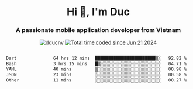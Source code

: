 <h1 align="center">
  Hi 👋, I'm  Duc</h1>
<h3 align="center">A passionate mobile application developer from Vietnam</h3>  
  
<p align="center"> <img src="https://komarev.com/ghpvc/?username=dducnv&label=Profile%20views&color=0e75b6&style=flat" alt="dducnv" /> 
<a href="https://wakatime.com/@4d2a2cd9-1bcb-4dd1-84a4-dce128a35137"><img src="https://wakatime.com/badge/user/4d2a2cd9-1bcb-4dd1-84a4-dce128a35137.svg" alt="Total time coded since Jun 21 2024" /></a>
</p>  

<div style="width: 100vw; overflow-x: auto; flex:center">
  <!--START_SECTION:waka-->

```txt
Dart              64 hrs 12 mins  ███████████████████████▒░   92.82 %
Bash              3 hrs 15 mins   █▒░░░░░░░░░░░░░░░░░░░░░░░   04.71 %
YAML              40 mins         ▒░░░░░░░░░░░░░░░░░░░░░░░░   00.98 %
JSON              23 mins         ░░░░░░░░░░░░░░░░░░░░░░░░░   00.58 %
Other             11 mins         ░░░░░░░░░░░░░░░░░░░░░░░░░   00.27 %
```

<!--END_SECTION:waka-->
</div>




  
